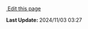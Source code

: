 <section class="lesli-documentation-footer">
    <p><a target="blank" href="https://github.com/LesliTech/Lesli/tree/master/docs/ruby-on-rails/controllers.md"><i class="ri-external-link-fill"></i>&nbsp;Edit this page</a><p/>
    <p><b>Last Update: </b>2024/11/03 03:27</p>
</section>
<!-- This code was automatically generated -->
<!-- to update this docs please run rake docs:build -->
